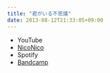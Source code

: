 ```yaml
---
title: "君がいる不思議"
date: 2013-08-12T21:33:05+09:00
---
```


- YouTube
- [NicoNico](https://nico.ms/sm21577054)
- Spotify
- [Bandcamp](https://mikirihasshap.bandcamp.com/track/--59)


